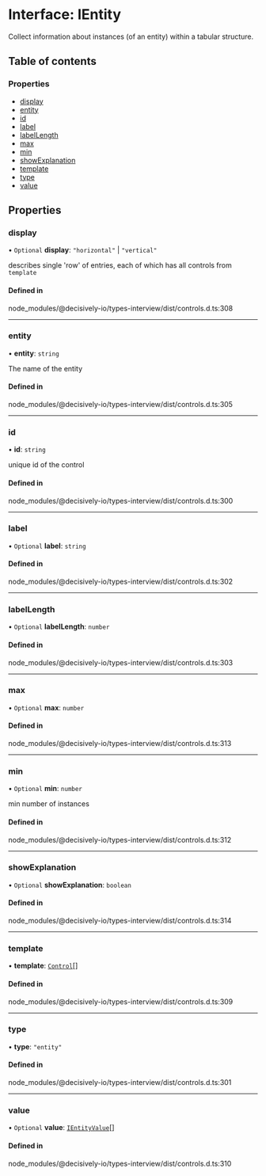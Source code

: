 # Interface: IEntity

Collect information about instances (of an entity) within a tabular structure.

## Table of contents

### Properties

- [display](../wiki/IEntity#display)
- [entity](../wiki/IEntity#entity)
- [id](../wiki/IEntity#id)
- [label](../wiki/IEntity#label)
- [labelLength](../wiki/IEntity#labellength)
- [max](../wiki/IEntity#max)
- [min](../wiki/IEntity#min)
- [showExplanation](../wiki/IEntity#showexplanation)
- [template](../wiki/IEntity#template)
- [type](../wiki/IEntity#type)
- [value](../wiki/IEntity#value)

## Properties

### display

• `Optional` **display**: ``"horizontal"`` \| ``"vertical"``

describes single 'row' of entries, each of which has all controls from `template`

#### Defined in

node_modules/@decisively-io/types-interview/dist/controls.d.ts:308

___

### entity

• **entity**: `string`

The name of the entity

#### Defined in

node_modules/@decisively-io/types-interview/dist/controls.d.ts:305

___

### id

• **id**: `string`

unique id of the control

#### Defined in

node_modules/@decisively-io/types-interview/dist/controls.d.ts:300

___

### label

• `Optional` **label**: `string`

#### Defined in

node_modules/@decisively-io/types-interview/dist/controls.d.ts:302

___

### labelLength

• `Optional` **labelLength**: `number`

#### Defined in

node_modules/@decisively-io/types-interview/dist/controls.d.ts:303

___

### max

• `Optional` **max**: `number`

#### Defined in

node_modules/@decisively-io/types-interview/dist/controls.d.ts:313

___

### min

• `Optional` **min**: `number`

min number of instances

#### Defined in

node_modules/@decisively-io/types-interview/dist/controls.d.ts:312

___

### showExplanation

• `Optional` **showExplanation**: `boolean`

#### Defined in

node_modules/@decisively-io/types-interview/dist/controls.d.ts:314

___

### template

• **template**: [`Control`](../wiki/Exports#control)[]

#### Defined in

node_modules/@decisively-io/types-interview/dist/controls.d.ts:309

___

### type

• **type**: ``"entity"``

#### Defined in

node_modules/@decisively-io/types-interview/dist/controls.d.ts:301

___

### value

• `Optional` **value**: [`IEntityValue`](../wiki/Exports#ientityvalue)[]

#### Defined in

node_modules/@decisively-io/types-interview/dist/controls.d.ts:310
